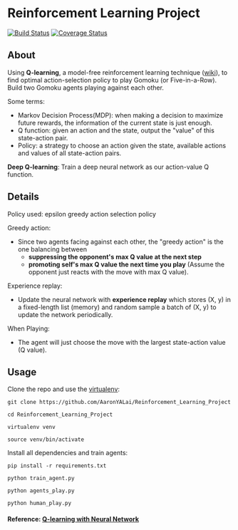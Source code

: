 Reinforcement Learning Project
========

[![Build Status](https://travis-ci.org/AaronYALai/Reinforcement_Learning_Project.svg?branch=master)](https://travis-ci.org/AaronYALai/Reinforcement_Learning_Project)
[![Coverage Status](https://coveralls.io/repos/github/AaronYALai/Reinforcement_Learning_Project/badge.svg?branch=master)](https://coveralls.io/github/AaronYALai/Reinforcement_Learning_Project?branch=master)

About
--------
Using **Q-learning**, a model-free reinforcement learning technique ([wiki](https://en.wikipedia.org/wiki/Q-learning)), to find optimal action-selection policy to play Gomoku (or Five-in-a-Row). Build two Gomoku agents playing against each other.

Some terms:
- Markov Decision Process(MDP): when making a decision to maximize future rewards, the information of the current state is just enough.
- Q function: given an action and the state, output the "value" of this state-action pair.
- Policy: a strategy to choose an action given the state, available actions and values of all state-action pairs.

**Deep Q-learning**: Train a deep neural network as our action-value Q function.


Details
--------
Policy used: epsilon greedy action selection policy

Greedy action:

- Since two agents facing against each other, the "greedy action" is the one balancing between
    - **suppressing the opponent's max Q value at the next step**
    - **promoting self's max Q value the next time you play** (Assume the opponent just reacts with the move with max Q value).

Experience replay:

- Update the neural network with **experience replay** which stores (X, y) in a fixed-length list (memory) and random sample a batch of (X, y) to update the network periodically.

When Playing:

- The agent will just choose the move with the largest state-action value (Q value).

Usage
--------
Clone the repo and use the [virtualenv](http://www.virtualenv.org/):

    git clone https://github.com/AaronYALai/Reinforcement_Learning_Project

    cd Reinforcement_Learning_Project

    virtualenv venv

    source venv/bin/activate

Install all dependencies and train agents:

    pip install -r requirements.txt

    python train_agent.py

    python agents_play.py

    python human_play.py


#### Reference: [**Q-learning with Neural Network**](http://outlace.com/Reinforcement-Learning-Part-3/)

